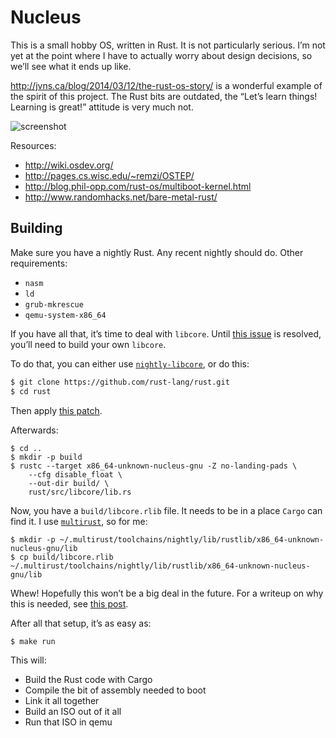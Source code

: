 # Nucleus

This is a small hobby OS, written in Rust. It is not particularly serious. I’m
not yet at the point where I have to actually worry about design decisions, so
we’ll see what it ends up like.

http://jvns.ca/blog/2014/03/12/the-rust-os-story/ is a wonderful example of the
spirit of this project. The Rust bits are outdated, the “Let’s learn things!
Learning is great!” attitude is very much not.

![screenshot](screenshot.png)

Resources:

* http://wiki.osdev.org/
* http://pages.cs.wisc.edu/~remzi/OSTEP/
* http://blog.phil-opp.com/rust-os/multiboot-kernel.html
* http://www.randomhacks.net/bare-metal-rust/

## Building

Make sure you have a nightly Rust. Any recent nightly should do. Other requirements:

* `nasm`
* `ld`
* `grub-mkrescue`
* `qemu-system-x86_64`

If you have all that, it’s time to deal with `libcore`. Until [this
issue](https://github.com/rust-lang/rfcs/issues/1364) is resolved, you’ll need
to build your own `libcore`.

To do that, you can either use
[`nightly-libcore`](https://github.com/phil-opp/nightly-libcore), or do this:

```bash
$ git clone https://github.com/rust-lang/rust.git
$ cd rust
```

Then apply [this
patch](https://github.com/thepowersgang/rust-barebones-kernel/blob/master/libcore_nofp.patch).

Afterwards:

```
$ cd ..
$ mkdir -p build
$ rustc --target x86_64-unknown-nucleus-gnu -Z no-landing-pads \
    --cfg disable_float \
    --out-dir build/ \
    rust/src/libcore/lib.rs
```

Now, you have a `build/libcore.rlib` file. It needs to be in a place `Cargo`
can find it. I use [`multirust`](https://github.com/brson/multirust), so for
me:

```
$ mkdir -p ~/.multirust/toolchains/nightly/lib/rustlib/x86_64-unknown-nucleus-gnu/lib
$ cp build/libcore.rlib ~/.multirust/toolchains/nightly/lib/rustlib/x86_64-unknown-nucleus-gnu/lib
```

Whew! Hopefully this won’t be a big deal in the future. For a writeup on why
this is needed, see [this
post](http://www.randomhacks.net/2015/11/11/bare-metal-rust-custom-target-kernel-space/).

After all that setup, it’s as easy as:

```bash
$ make run
```

This will:

* Build the Rust code with Cargo
* Compile the bit of assembly needed to boot
* Link it all together
* Build an ISO out of it all
* Run that ISO in qemu
